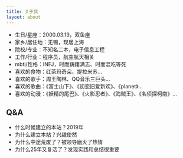 ```yaml
---
title: 关于我
layout: about
---
```


* 生日/星座：2000.03.19，双鱼座
* 家乡/居住地：无锡，现居上海
* 院校/专业：不知名二本，电子信息工程
* 工作/行业：程序员，航空航天相关
* mbti/性格：INFJ，时而踌躇满志、时而混吃等死
* 喜欢的食物：红茶玛奇朵、提拉米苏...
* 喜欢的歌手：周王陶林、QQ音乐三巨头...
* 喜欢的歌曲：《富士山下》、《初恋旧爱新欢》、《planet》...
* 喜欢的动漫：《妖精的尾巴》、《火影忍者》、《海贼王》、《名侦探柯南》...

## Q&A

* 什么时候建立的本站？2019年
* 为什么建立本站？兴趣使然
* 为什么中途荒废了？被领导磨灭了热情
* 为什么25年又复活了？发现实践和总结很重要
